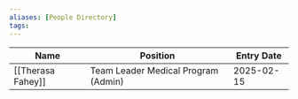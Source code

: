 ```yaml
---
aliases: [People Directory]
tags: 
---
```




| Name              | Position                            | Entry Date |
| ----------------- | ----------------------------------- | ---------- |
| [[Therasa Fahey]] | Team Leader Medical Program (Admin) | 2025-02-15 |

